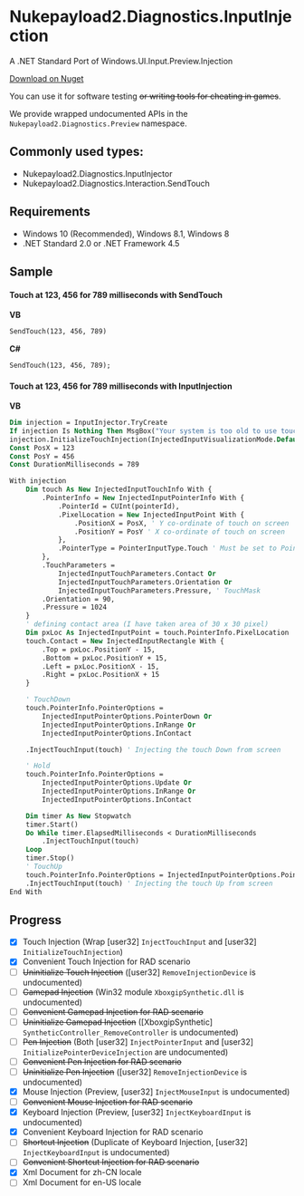 # Nukepayload2.Diagnostics.InputInjection
A .NET Standard Port of Windows.UI.Input.Preview.Injection

[Download on Nuget](https://www.nuget.org/packages/Nukepayload2.Diagnostics.InputInjection)

You can use it for software testing ~~or writing tools for cheating in games~~.

We provide wrapped undocumented APIs in the `Nukepayload2.Diagnostics.Preview` namespace.

## Commonly used types:
- Nukepayload2.Diagnostics.InputInjector
- Nukepayload2.Diagnostics.Interaction.SendTouch

## Requirements
- Windows 10 (Recommended), Windows 8.1, Windows 8
- .NET Standard 2.0 or .NET Framework 4.5

## Sample
#### Touch at 123, 456 for 789 milliseconds with SendTouch
__VB__
```vb
SendTouch(123, 456, 789)
```

__C#__
```vb
SendTouch(123, 456, 789);
```

#### Touch at 123, 456 for 789 milliseconds with InputInjection
__VB__
```vb
Dim injection = InputInjector.TryCreate
If injection Is Nothing Then MsgBox("Your system is too old to use touch injection.", vbExclamation, "Not supported")
injection.InitializeTouchInjection(InjectedInputVisualizationMode.Default)
Const PosX = 123
Const PosY = 456
Const DurationMilliseconds = 789

With injection
    Dim touch As New InjectedInputTouchInfo With {
        .PointerInfo = New InjectedInputPointerInfo With {
            .PointerId = CUInt(pointerId),
            .PixelLocation = New InjectedInputPoint With {
                .PositionX = PosX, ' Y co-ordinate of touch on screen
                .PositionY = PosY ' X co-ordinate of touch on screen
            },
            .PointerType = PointerInputType.Touch ' Must be set to PointerInputType.Touch. It's different from UWP.
        },
        .TouchParameters =
            InjectedInputTouchParameters.Contact Or
            InjectedInputTouchParameters.Orientation Or
            InjectedInputTouchParameters.Pressure, ' TouchMask
        .Orientation = 90,
        .Pressure = 1024
    }
    ' defining contact area (I have taken area of 30 x 30 pixel)
    Dim pxLoc As InjectedInputPoint = touch.PointerInfo.PixelLocation
    touch.Contact = New InjectedInputRectangle With {
        .Top = pxLoc.PositionY - 15,
        .Bottom = pxLoc.PositionY + 15,
        .Left = pxLoc.PositionX - 15,
        .Right = pxLoc.PositionX + 15
    }

    ' TouchDown
    touch.PointerInfo.PointerOptions =
        InjectedInputPointerOptions.PointerDown Or
        InjectedInputPointerOptions.InRange Or
        InjectedInputPointerOptions.InContact

    .InjectTouchInput(touch) ' Injecting the touch Down from screen

    ' Hold
    touch.PointerInfo.PointerOptions =
        InjectedInputPointerOptions.Update Or
        InjectedInputPointerOptions.InRange Or
        InjectedInputPointerOptions.InContact

    Dim timer As New Stopwatch
    timer.Start()
    Do While timer.ElapsedMilliseconds < DurationMilliseconds
        .InjectTouchInput(touch)
    Loop
    timer.Stop()
    ' TouchUp
    touch.PointerInfo.PointerOptions = InjectedInputPointerOptions.PointerUp
    .InjectTouchInput(touch) ' Injecting the touch Up from screen
End With
```

## Progress
- [x] Touch Injection (Wrap [user32] `InjectTouchInput` and [user32] `InitializeTouchInjection`)
- [x] Convenient Touch Injection for RAD scenario
- [ ] ~~Uninitialize Touch Injection~~ ([user32] `RemoveInjectionDevice` is undocumented)
- [ ] ~~Gamepad Injection~~ (Win32 module `XboxgipSynthetic.dll` is undocumented)
- [ ] ~~Convenient Gamepad Injection for RAD scenario~~
- [ ] ~~Uninitialize Gamepad Injection~~ ([XboxgipSynthetic] `SyntheticController_RemoveController` is undocumented)
- [ ] ~~Pen Injection~~ (Both [user32] `InjectPointerInput` and [user32] `InitializePointerDeviceInjection` are undocumented)
- [ ] ~~Convenient Pen Injection for RAD scenario~~
- [ ] ~~Uninitialize Pen Injection~~ ([user32] `RemoveInjectionDevice` is undocumented)
- [x] Mouse Injection (Preview, [user32] `InjectMouseInput` is undocumented)
- [ ] ~~Convenient Mouse Injection for RAD scenario~~
- [x] Keyboard Injection (Preview, [user32] `InjectKeyboardInput` is undocumented)
- [x] Convenient Keyboard Injection for RAD scenario
- [ ] ~~Shortcut Injection~~ (Duplicate of Keyboard Injection, [user32] `InjectKeyboardInput` is undocumented)
- [ ] ~~Convenient Shortcut Injection for RAD scenario~~
- [x] Xml Document for zh-CN locale
- [ ] Xml Document for en-US locale
